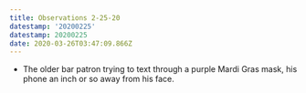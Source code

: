```yaml
---
title: Observations 2-25-20
datestamp: '20200225'
datestamp: 20200225
date: 2020-03-26T03:47:09.866Z
---
```

- The older bar patron trying to text through a purple Mardi Gras mask, his phone an inch or so away from his face.
